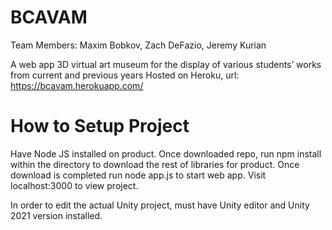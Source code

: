 # BCAVAM
Team Members: Maxim Bobkov, Zach DeFazio, Jeremy Kurian

A web app 3D virtual art museum for the display of various students’ works from current and previous years
Hosted on Heroku, url: https://bcavam.herokuapp.com/

# How to Setup Project

Have Node JS installed on product. Once downloaded repo, run npm install within the directory to download the rest of libraries for product. Once download is completed run node app.js to start web app. Visit localhost:3000 to view project. 

In order to edit the actual Unity project, must have Unity editor and Unity 2021 version installed.
